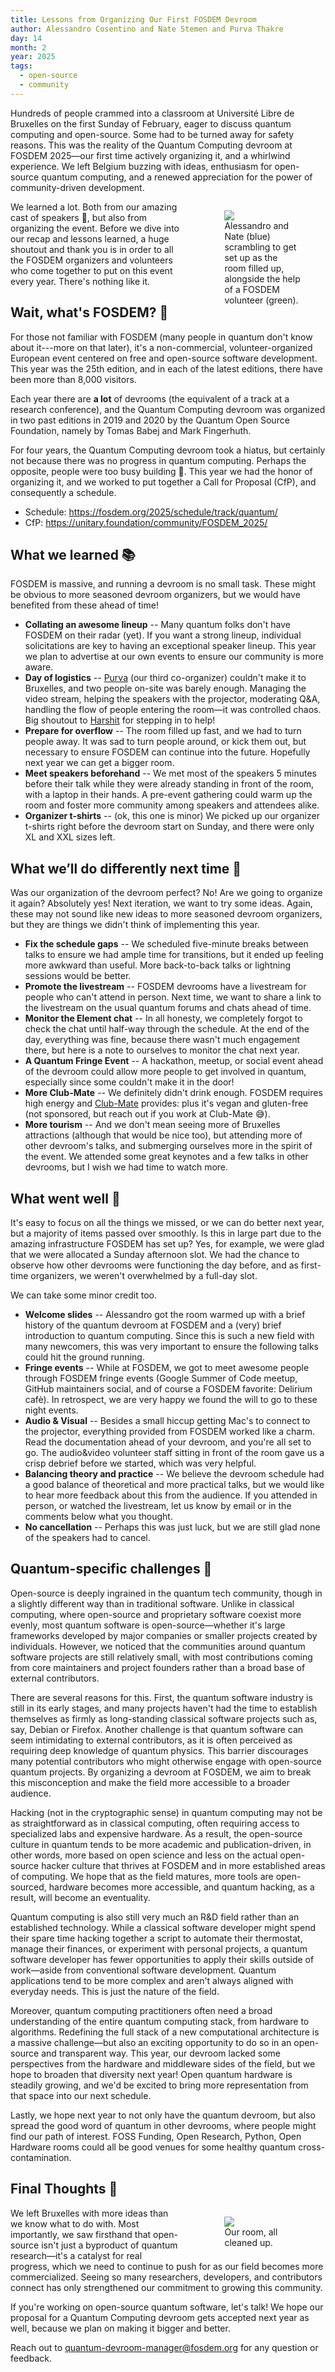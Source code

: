 ```yaml
---
title: Lessons from Organizing Our First FOSDEM Devroom
author: Alessandro Cosentino and Nate Stemen and Purva Thakre
day: 14
month: 2
year: 2025
tags: 
  - open-source
  - community
---
```


Hundreds of people crammed into a classroom at Université Libre de Bruxelles on the first Sunday of February, eager to discuss quantum computing and open-source.
Some had to be turned away for safety reasons.
This was the reality of the Quantum Computing devroom at FOSDEM 2025—our first time actively organizing it, and a whirlwind experience.
We left Belgium buzzing with ideas, enthusiasm for open-source quantum computing, and a renewed appreciation for the power of community-driven development.

<div style="width:100%;">
  <div style="float:right;width:40%;margin-left:2em;">
    <figure>
      <img class="not-prose" src="/images/2025_devroom_welcome.jpg"/>
      <figcaption>Alessandro and Nate (blue) scrambling to get set up as the room filled up, alongside the help of a FOSDEM volunteer (green).</figcaption>
    </figure> 
  </div>
</div>

We learned a lot.
Both from our amazing cast of speakers 👏, but also from organizing the event.
Before we dive into our recap and lessons learned, a huge shoutout and thank you is in order to all the FOSDEM organizers and volunteers who come together to put on this event every year.
There's nothing like it.

## Wait, what's FOSDEM? 🤔

For those not familiar with FOSDEM (many people in quantum don't know about it---more on that later), it's a non-commercial, volunteer-organized European event centered on free and open-source software development.
This year was the 25th edition, and in each of the latest editions, there have been more than 8,000 visitors.

Each year there are **a lot** of devrooms (the equivalent of a track at a research conference), and the Quantum Computing devroom was organized in two past editions in 2019 and 2020 by the Quantum Open Source Foundation, namely by Tomas Babej and Mark Fingerhuth.

For four years, the Quantum Computing devroom took a hiatus, but certainly not because there was no progress in quantum computing.
Perhaps the opposite, people were too busy building 🙂.
This year we had the honor of organizing it, and we worked to put together a Call for Proposal (CfP), and consequently a schedule.

- Schedule: https://fosdem.org/2025/schedule/track/quantum/
- CfP: https://unitary.foundation/community/FOSDEM_2025/

## What we learned 📚

FOSDEM is massive, and running a devroom is no small task.
These might be obvious to more seasoned devroom organizers, but we would have benefited from these ahead of time!

- **Collating an awesome lineup** -- Many quantum folks don't have FOSDEM on their radar (yet). If you want a strong lineup, individual solicitations are key to having an exceptional speaker lineup. This year we plan to advertise at our own events to ensure our community is more aware.
- **Day of logistics** -- [Purva](https://github.com/purva-thakre) (our third co-organizer) couldn't make it to Bruxelles, and two people on-site was barely enough. Managing the video stream, helping the speakers with the projector, moderating Q&A, handling the flow of people entering the room—it was controlled chaos. Big shoutout to [Harshit](https://github.com/TheGupta2012/) for stepping in to help!
- **Prepare for overflow** -- The room filled up fast, and we had to turn people away. It was sad to turn people around, or kick them out, but necessary to ensure FOSDEM can continue into the future. Hopefully next year we can get a bigger room.
- **Meet speakers beforehand** -- We met most of the speakers 5 minutes before their talk while they were already standing in front of the room, with a laptop in their hands. A pre-event gathering could warm up the room and foster more community among speakers and attendees alike.
- **Organizer t-shirts** -- (ok, this one is minor) We picked up our organizer t-shirts right before the devroom start on Sunday, and there were only XL and XXL sizes left.

## What we’ll do differently next time 🐞

Was our organization of the devroom perfect? No!
Are we going to organize it again? Absolutely yes!
Next iteration, we want to try some ideas.
Again, these may not sound like new ideas to more seasoned devroom organizers, but they are things we didn't think of implementing this year.

- **Fix the schedule gaps** -- We scheduled five-minute breaks between talks to ensure we had ample time for transitions, but it ended up feeling more awkward than useful. More back-to-back talks or lightning sessions would be better.
- **Promote the livestream** -- FOSDEM devrooms have a livestream for people who can't attend in person. Next time, we want to share a link to the livestream on the usual quantum forums and chats ahead of time.
- **Monitor the Element chat** -- In all honesty, we completely forgot to check the chat until half-way through the schedule. At the end of the day, everything was fine, because there wasn't much engagement there, but here is a note to ourselves to monitor the chat next year.
- **A Quantum Fringe Event** -- A hackathon, meetup, or social event ahead of the devroom could allow more people to get involved in quantum, especially since some couldn't make it in the door!
- **More Club-Mate** -- We definitely didn't drink enough. FOSDEM requires high energy and [Club-Mate](https://en.wikipedia.org/wiki/Club-Mate) provides: plus it's vegan and gluten-free (not sponsored, but reach out if you work at Club-Mate 😅).
- **More tourism** -- And we don't mean seeing more of Bruxelles attractions (although that would be nice too), but attending more of other devroom's talks, and submerging ourselves more in the spirit of the event. We attended some great keynotes and a few talks in other devrooms, but I wish we had time to watch more.

## What went well 🎯

It's easy to focus on all the things we missed, or we can do better next year, but a majority of items passed over smoothly.
Is this in large part due to the amazing infrastructure FOSDEM has set up?
Yes, for example, we were glad that we were allocated a Sunday afternoon slot.
We had the chance to observe how other devrooms were functioning the day before, and as first-time organizers, we weren't overwhelmed by a full-day slot. 

We can take some minor credit too.

- **Welcome slides** -- Alessandro got the room warmed up with a brief history of the quantum devroom at FOSDEM and a (very) brief introduction to quantum computing. Since this is such a new field with many newcomers, this was very important to ensure the following talks could hit the ground running.
- **Fringe events** -- While at FOSDEM, we got to meet awesome people through FOSDEM fringe events (Google Summer of Code meetup, GitHub maintainers social, and of course a FOSDEM favorite: Delirium cafè). In retrospect, we are very happy we found the will to go to these night events.
- **Audio & Visual** -- Besides a small hiccup getting Mac's to connect to the projector, everything provided from FOSDEM worked like a charm. Read the documentation ahead of your devroom, and you're all set to go. The audio&video volunteer staff sitting in front of the room gave us a crisp debrief before we started, which was very helpful.
- **Balancing theory and practice** -- We believe the devroom schedule had a good balance of theoretical and more practical talks, but we would like to hear more feedback about this from the audience. If you attended in person, or watched the livestream, let us know by email or in the comments below what you thought.
- **No cancellation** -- Perhaps this was just luck, but we are still glad none of the speakers had to cancel.

## Quantum-specific challenges 🧩


Open-source is deeply ingrained in the quantum tech community, though in a slightly different way than in traditional software.
Unlike in classical computing, where open-source and proprietary software coexist more evenly, most quantum software is open-source—whether it's large frameworks developed by major companies or smaller projects created by individuals.
However, we noticed that the communities around quantum software projects are still relatively small, with most contributions coming from core maintainers and project founders rather than a broad base of external contributors.

There are several reasons for this.
First, the quantum software industry is still in its early stages, and many projects haven't had the time to establish themselves as firmly as long-standing classical software projects such as, say, Debian or Firefox.
Another challenge is that quantum software can seem intimidating to external contributors, as it is often perceived as requiring deep knowledge of quantum physics.
This barrier discourages many potential contributors who might otherwise engage with open-source quantum projects.
By organizing a devroom at FOSDEM, we aim to break this misconception and make the field more accessible to a broader audience. 

Hacking (not in the cryptographic sense) in quantum computing may not be as straightforward as in classical computing, often requiring access to specialized labs and expensive hardware.
As a result, the open-source culture in quantum tends to be more academic and publication-driven, in other words, more based on open science and less on the actual open-source hacker culture that thrives at FOSDEM and in more established areas of computing.
We hope that as the field matures, more tools are open-sourced, hardware becomes more accessible, and quantum hacking, as a result, will become an eventuality.

Quantum computing is also still very much an R&D field rather than an established technology.
While a classical software developer might spend their spare time hacking together a script to automate their thermostat, manage their finances, or experiment with personal projects, a quantum software developer has fewer opportunities to apply their skills outside of work—aside from conventional software development.
Quantum applications tend to be more complex and aren't always aligned with everyday needs.
This is just the nature of the field.

Moreover, quantum computing practitioners often need a broad understanding of the entire quantum computing stack, from hardware to algorithms.
Redefining the full stack of a new computational architecture is a massive challenge—but also an exciting opportunity to do so in an open-source and transparent way.
This year, our devroom lacked some perspectives from the hardware and middleware sides of the field, but we hope to broaden that diversity next year!
Open quantum hardware is steadily growing, and we'd be excited to bring more representation from that space into our next schedule.

Lastly, we hope next year to not only have the quantum devroom, but also spread the good word of quantum in other devrooms, where people might find our path of interest.
FOSS Funding, Open Research, Python, Open Hardware rooms could all be good venues for some healthy quantum cross-contamination.

## Final Thoughts 💭

<div style="width:100%;">
  <div style="float:right;width:40%;margin-left:2em;">
    <figure>
      <img class="not-prose" src="/images/2025_fosdem_room.jpg"/>
      <figcaption>Our room, all cleaned up.</figcaption>
    </figure> 
  </div>
</div>

We left Bruxelles with more ideas than we know what to do with.
Most importantly, we saw firsthand that open-source isn't just a byproduct of quantum research—it's a catalyst for real progress, which we need to continue to push for as our field becomes more commercialized.
Seeing so many researchers, developers, and contributors connect has only strengthened our commitment to growing this community.

If you're working on open-source quantum software, let's talk!
We hope our proposal for a Quantum Computing devroom gets accepted next year as well, because we plan on making it bigger and better.

Reach out to quantum-devroom-manager@fosdem.org for any question or feedback.

